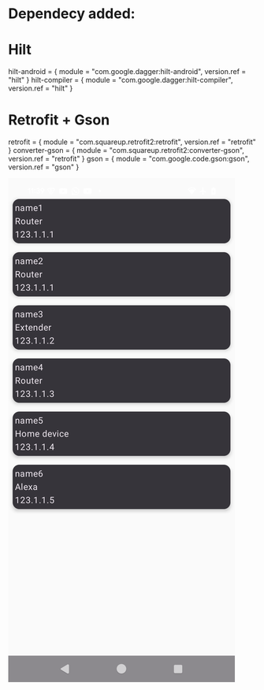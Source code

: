 # Dependecy added: 
# Hilt
hilt-android = { module = "com.google.dagger:hilt-android", version.ref = "hilt" }
hilt-compiler = { module = "com.google.dagger:hilt-compiler", version.ref = "hilt" }

# Retrofit + Gson
retrofit = { module = "com.squareup.retrofit2:retrofit", version.ref = "retrofit" }
converter-gson = { module = "com.squareup.retrofit2:converter-gson", version.ref = "retrofit" }
gson = { module = "com.google.code.gson:gson", version.ref = "gson" }

![Demo Image](images/raw/img1.png)
